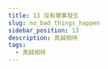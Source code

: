 ```yaml
---
title: 13 沒有壞事發生
slug: no_bad_things_happen
sidebar_position: 13
description: 真誠相待
tags:
  - 真誠相待
---
```

